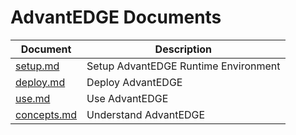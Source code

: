 # AdvantEDGE Documents

Document | Description
---------|------------
[setup.md](setup.md)   | Setup AdvantEDGE Runtime Environment
[deploy.md](deploy,md) | Deploy AdvantEDGE
[use.md](use,md)       | Use AdvantEDGE
[concepts.md](use,md)  | Understand AdvantEDGE
